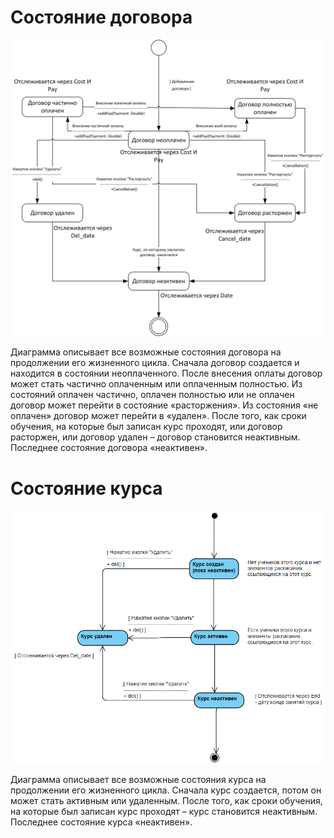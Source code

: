 # Состояние договора
![](../img/dgr.stateContr.png "состояние договора")

Диаграмма описывает все возможные состояния договора на продолжении его жизненного цикла. Сначала договор создается и находится в состоянии неоплаченного. После внесения оплаты договор может стать частично оплаченным или оплаченным полностью. Из состояний оплачен частично, оплачен полностью или не оплачен договор может перейти в состояние «расторжения». Из состояния «не оплачен» договор может перейти в «удален». После того, как сроки обучения, на которые был записан курс проходят, или договор расторжен, или договор удален – договор становится неактивным. Последнее состояние договора «неактивен».

# Состояние курса
![](../img/dgr.stateCourse.png "состояние курса")

Диаграмма описывает все возможные состояния курса на продолжении его жизненного цикла. Сначала курс создается, потом он может стать активным или удаленным.  После того, как сроки обучения, на которые был записан курс проходят – курс становится неактивным. Последнее состояние курса «неактивен».